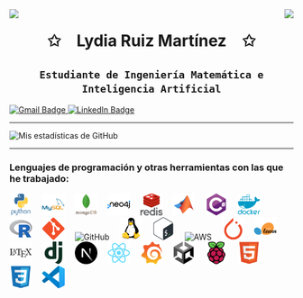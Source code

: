 <img align="left" src="https://user-images.githubusercontent.com/65187002/144930161-2f783401-8d27-4fdf-a2f7-cc0ba32f1f1f.gif" height="140">
<img align="right" src="https://user-images.githubusercontent.com/65187002/144930161-2f783401-8d27-4fdf-a2f7-cc0ba32f1f1f.gif" height="140">

<h1 align="center">✩&emsp;Lydia Ruiz Martínez&emsp;✩</h1>

<h2 align="center"><code>Estudiante de Ingeniería Matemática e Inteligencia Artificial</code></h2>

<div id="badges" align="left">
    <a href="mailto:lydia.ruiz.mart@gmail.com">
    <img src="https://img.shields.io/badge/Gmail-D14836?style=for-the-badge&logo=gmail&logoColor=white" alt="Gmail Badge"/>
  </a>
  <a href="https://www.linkedin.com/in/lydia-ruiz-martínez/?locale=en_US">
    <img src="https://img.shields.io/badge/LinkedIn-blue?style=for-the-badge&logo=linkedin&logoColor=white" alt="LinkedIn Badge"/>
  </a>
</div>

---

![Mis estadísticas de GitHub](https://github-readme-stats.vercel.app/api?username=LydiaRuizMartinez&count_private=true&show_icons=true&theme=cobalt)

---

### Lenguajes de programación y otras herramientas con las que he trabajado:
<div>
    <img src="https://github.com/devicons/devicon/blob/master/icons/python/python-original-wordmark.svg" width="40" height="40" title="Python" alt="Python" style="padding-right:10px;"/>&nbsp;
    <img src="https://github.com/devicons/devicon/blob/master/icons/mysql/mysql-original-wordmark.svg" width="40" height="40" title="MySQL" alt="MySQL" style="padding-right:10px;"/>&nbsp;
    <img src="https://github.com/devicons/devicon/blob/master/icons/mongodb/mongodb-original-wordmark.svg" width="40" height="40" title="MongoDB" alt="MongoDB" style="padding-right:10px;"/>&nbsp;
    <img src="https://github.com/devicons/devicon/blob/master/icons/neo4j/neo4j-original-wordmark.svg" width="40" height="40" title="Neo4j" alt="Neo4j" style="padding-right:10px;"/>&nbsp;
    <img src="https://github.com/devicons/devicon/blob/master/icons/redis/redis-original-wordmark.svg" width="40" height="40" title="Redis" alt="Redis" style="padding-right:10px;"/>&nbsp;
    <img src="https://github.com/devicons/devicon/blob/master/icons/matlab/matlab-original.svg" width="40" height="40" title="Matlab" alt="Matlab" style="padding-right:10px;"/>&nbsp;
    <img src="https://github.com/devicons/devicon/blob/master/icons/csharp/csharp-original.svg" width="40" height="40" title="C#" alt="C#" style="padding-right:10px;"/>&nbsp;
    <img src="https://github.com/devicons/devicon/blob/master/icons/docker/docker-plain-wordmark.svg" width="40" height="40" title="Docker" alt="Docker" style="padding-right:10px;"/>&nbsp;
    <img src="https://github.com/devicons/devicon/blob/master/icons/r/r-original.svg" width="40" height="40" title="R" alt="R" style="padding-right:10px;"/>&nbsp;
    <img src="https://github.com/devicons/devicon/blob/master/icons/git/git-original.svg" width="40" height="40" title="Git" alt="Git" style="padding-right:10px;"/>&nbsp;
    <img src="https://cdn.jsdelivr.net/gh/devicons/devicon/icons/github/github-original.svg" width="40" height="40" title="GitHub" alt="GitHub" style="padding-right:10px;"/>&nbsp;
    <img src="https://github.com/devicons/devicon/blob/master/icons/linux/linux-original.svg" width="40" height="40" title="Linux" alt="Linux" style="padding-right:10px;"/>&nbsp;
    <img src="https://github.com/devicons/devicon/blob/master/icons/bash/bash-original.svg" width="40" height="40" title="Bash" alt="Bash" style="padding-right:10px;"/>&nbsp;
    <img src="https://cdn.jsdelivr.net/gh/devicons/devicon/icons/amazonwebservices/amazonwebservices-original-wordmark.svg" width="40" height="40" title="AWS" alt="AWS" style="padding-right:10px;"/>&nbsp;
    <img src="https://github.com/devicons/devicon/blob/master/icons/pytorch/pytorch-original.svg" width="40" height="40" title="PyTorch" alt="PyTorch" style="padding-right:10px;"/>&nbsp;
    <img src="https://github.com/devicons/devicon/blob/master/icons/scikitlearn/scikitlearn-original.svg" width="40" height="40" title="Scikit-learn" alt="Scikit-learn" style="padding-right:10px;"/>&nbsp;
    <img src="https://github.com/devicons/devicon/blob/master/icons/latex/latex-original.svg" width="40" height="40" title="LaTeX" alt="LaTeX" style="padding-right:10px;"/>&nbsp;
    <img src="https://github.com/devicons/devicon/blob/master/icons/django/django-plain.svg" width="40" height="40" title="Django" alt="Django" style="padding-right:10px;"/>&nbsp;
    <img src="https://github.com/devicons/devicon/blob/master/icons/nextjs/nextjs-original.svg" width="40" height="40" title="Next.js" alt="Next.js" style="padding-right:10px;"/>&nbsp;
    <img src="https://github.com/devicons/devicon/blob/master/icons/react/react-original.svg" width="40" height="40" title="React" alt="React" style="padding-right:10px;"/>&nbsp;
    <img src="https://github.com/devicons/devicon/blob/master/icons/grafana/grafana-original.svg" width="40" height="40" title="Grafana" alt="Grafana" style="padding-right:10px;"/>&nbsp;
    <img src="https://github.com/devicons/devicon/blob/master/icons/unity/unity-original.svg" width="40" height="40" title="Unity" alt="Unity" style="padding-right:10px;"/>&nbsp;
    <img src="https://github.com/devicons/devicon/blob/master/icons/raspberrypi/raspberrypi-original.svg" width="40" height="40" title="Raspberry Pi" alt="Raspberry Pi" style="padding-right:10px;"/>&nbsp;
    <img src="https://github.com/devicons/devicon/blob/master/icons/html5/html5-original.svg" width="40" height="40" title="HTML5" alt="HTML5" style="padding-right:10px;"/>&nbsp;
    <img src="https://github.com/devicons/devicon/blob/master/icons/css3/css3-original.svg" width="40" height="40" title="CSS3" alt="CSS3" style="padding-right:10px;"/>&nbsp;
    <img src="https://github.com/devicons/devicon/blob/master/icons/vscode/vscode-original.svg" width="40" height="40" title="Visual Studio Code" alt="Visual Studio Code" style="padding-right:10px;"/>&nbsp;
</div>


